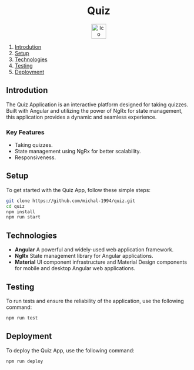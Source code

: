 # <div align="center">Quiz</div>

<div align="center">
  <img src="/src/favicon.ico" alt="Ico" title="Ico" style="height: 40px;">
</div>

1. [Introdution](#introdution)
2. [Setup](#setup)
3. [Technologies](#technologies)
4. [Testing](#testing)
5. [Deployment](#deployment)

## Introdution

The Quiz Application is an interactive platform designed for taking quizzes. Built with Angular and utilizing the power of NgRx for state management, this application provides a dynamic and seamless experience.

### Key Features

-   Taking quizzes.
-   State management using NgRx for better scalability.
-   Responsiveness.

## Setup

To get started with the Quiz App, follow these simple steps:

```bash
git clone https://github.com/michal-1994/quiz.git
cd quiz
npm install
npm run start
```

## Technologies

-   **Angular** A powerful and widely-used web application framework.
-   **NgRx** State management library for Angular applications.
-   **Material** UI component infrastructure and Material Design components for mobile and desktop Angular web applications.

## Testing

To run tests and ensure the reliability of the application, use the following command:

```bash
npm run test
```

## Deployment

To deploy the Quiz App, use the following command:

```bash
npm run deploy
```
